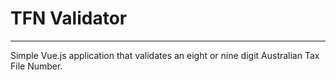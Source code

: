 # TFN Validator
---
Simple Vue.js application that validates an eight or nine digit Australian Tax File Number.

